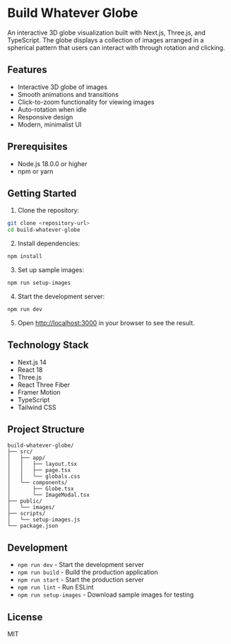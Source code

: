 # Build Whatever Globe

An interactive 3D globe visualization built with Next.js, Three.js, and TypeScript. The globe displays a collection of images arranged in a spherical pattern that users can interact with through rotation and clicking.

## Features

- Interactive 3D globe of images
- Smooth animations and transitions
- Click-to-zoom functionality for viewing images
- Auto-rotation when idle
- Responsive design
- Modern, minimalist UI

## Prerequisites

- Node.js 18.0.0 or higher
- npm or yarn

## Getting Started

1. Clone the repository:
```bash
git clone <repository-url>
cd build-whatever-globe
```

2. Install dependencies:
```bash
npm install
```

3. Set up sample images:
```bash
npm run setup-images
```

4. Start the development server:
```bash
npm run dev
```

5. Open [http://localhost:3000](http://localhost:3000) in your browser to see the result.

## Technology Stack

- Next.js 14
- React 18
- Three.js
- React Three Fiber
- Framer Motion
- TypeScript
- Tailwind CSS

## Project Structure

```
build-whatever-globe/
├── src/
│   ├── app/
│   │   ├── layout.tsx
│   │   ├── page.tsx
│   │   └── globals.css
│   └── components/
│       ├── Globe.tsx
│       └── ImageModal.tsx
├── public/
│   └── images/
├── scripts/
│   └── setup-images.js
└── package.json
```

## Development

- `npm run dev` - Start the development server
- `npm run build` - Build the production application
- `npm run start` - Start the production server
- `npm run lint` - Run ESLint
- `npm run setup-images` - Download sample images for testing

## License

MIT 